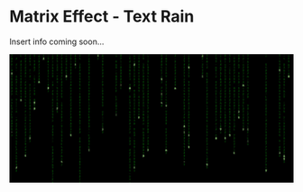 # Matrix Effect - Text Rain

Insert info coming soon...

![Matrix Effect Screenshot](/MatrixScreenShot.jpg)

